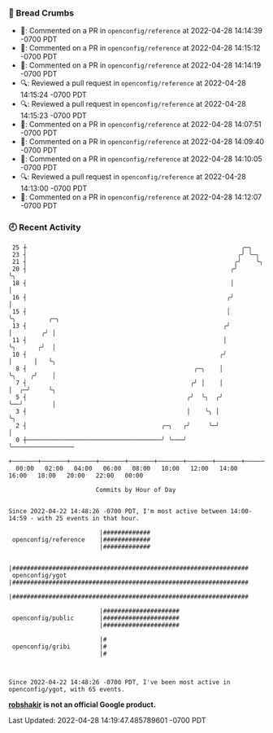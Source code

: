 ### 🍞 Bread Crumbs

 * 💬: Commented on a PR in  `openconfig/reference` at 2022-04-28 14:14:39 -0700 PDT
 * 💬: Commented on a PR in  `openconfig/reference` at 2022-04-28 14:15:12 -0700 PDT
 * 💬: Commented on a PR in  `openconfig/reference` at 2022-04-28 14:14:19 -0700 PDT
 * 🔍: Reviewed a pull request in  `openconfig/reference` at 2022-04-28 14:15:24 -0700 PDT
 * 🔍: Reviewed a pull request in  `openconfig/reference` at 2022-04-28 14:15:23 -0700 PDT
 * 💬: Commented on a PR in  `openconfig/reference` at 2022-04-28 14:07:51 -0700 PDT
 * 💬: Commented on a PR in  `openconfig/reference` at 2022-04-28 14:09:40 -0700 PDT
 * 💬: Commented on a PR in  `openconfig/reference` at 2022-04-28 14:10:05 -0700 PDT
 * 🔍: Reviewed a pull request in  `openconfig/reference` at 2022-04-28 14:13:00 -0700 PDT
 * 💬: Commented on a PR in  `openconfig/reference` at 2022-04-28 14:12:07 -0700 PDT

### 🕘 Recent Activity
```
 25 ┼                                                           ╭─╮
 23 ┤                                                          ╭╯ ╰─╮
 21 ┤                                                         ╭╯    ╰╮
 20 ┤                                                        ╭╯      ╰╮
 18 ┤                                                        │        │
 16 ┤                                                       ╭╯        │
 15 ┤                                                       │         ╰╮         ╭─╮
 13 ┤                                                      ╭╯          │        ╭╯ │
 11 ┤                                                      │           ╰╮      ╭╯  │
 10 ┤                                                     ╭╯            │      │   ╰╮
  8 ┤                                              ╭─╮    │             ╰╮    ╭╯    │
  7 ┤                                             ╭╯ │    │              │  ╭─╯     ╰╮
  5 ┤                                            ╭╯  ╰╮  ╭╯              ╰──╯        │
  3 ┤                                            │    ╰╮ │                           ╰╮
  2 ┤                                     ╭─╮   ╭╯     ╰─╯                            │
  0 ┼─────────────────────────────────────╯ ╰───╯                                     ╰─────────────────
    +───────+───────+───────+───────+───────+───────+───────+───────+───────+───────+───────+───────+────
  00:00   02:00   04:00   06:00   08:00   10:00   12:00   14:00   16:00   18:00   20:00   22:00   00:00   

						Commits by Hour of Day


Since 2022-04-22 14:48:26 -0700 PDT, I'm most active between 14:00-14:59 - with 25 events in that hour.

```



```
                         |#############
 openconfig/reference    |#############
                         |#############

                         |#################################################################
 openconfig/ygot         |#################################################################
                         |#################################################################

                         |#####################
 openconfig/public       |#####################
                         |#####################

                         |#
 openconfig/gribi        |#
                         |#



Since 2022-04-22 14:48:26 -0700 PDT, I've been most active in openconfig/ygot, with 65 events.

```
**[robshakir](mailto:robjs@google.com) is not an official Google product.**  


Last Updated: 2022-04-28 14:19:47.485789601 -0700 PDT
